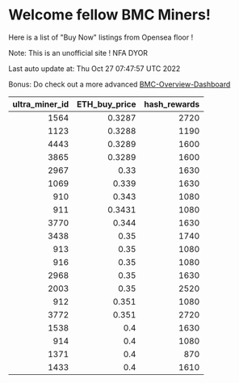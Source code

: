 # Welcome fellow BMC Miners!
Here is a list of "Buy Now" listings from Opensea floor !

Note: This is an unofficial site ! NFA DYOR

Last auto update at: Thu Oct 27 07:47:57 UTC 2022

Bonus: Do check out a more advanced [BMC-Overview-Dashboard](https://dune.com/defifunk/BMC-Overview-Dashboard)


|   ultra_miner_id |   ETH_buy_price |   hash_rewards |
|-----------------:|----------------:|---------------:|
|             1564 |          0.3287 |           2720 |
|             1123 |          0.3288 |           1190 |
|             4443 |          0.3289 |           1600 |
|             3865 |          0.3289 |           1600 |
|             2967 |          0.33   |           1630 |
|             1069 |          0.339  |           1630 |
|              910 |          0.343  |           1080 |
|              911 |          0.3431 |           1080 |
|             3770 |          0.344  |           1630 |
|             3438 |          0.35   |           1740 |
|              913 |          0.35   |           1080 |
|              916 |          0.35   |           1080 |
|             2968 |          0.35   |           1630 |
|             2003 |          0.35   |           2520 |
|              912 |          0.351  |           1080 |
|             3772 |          0.351  |           2720 |
|             1538 |          0.4    |           1630 |
|              914 |          0.4    |           1080 |
|             1371 |          0.4    |            870 |
|             1433 |          0.4    |           1610 |